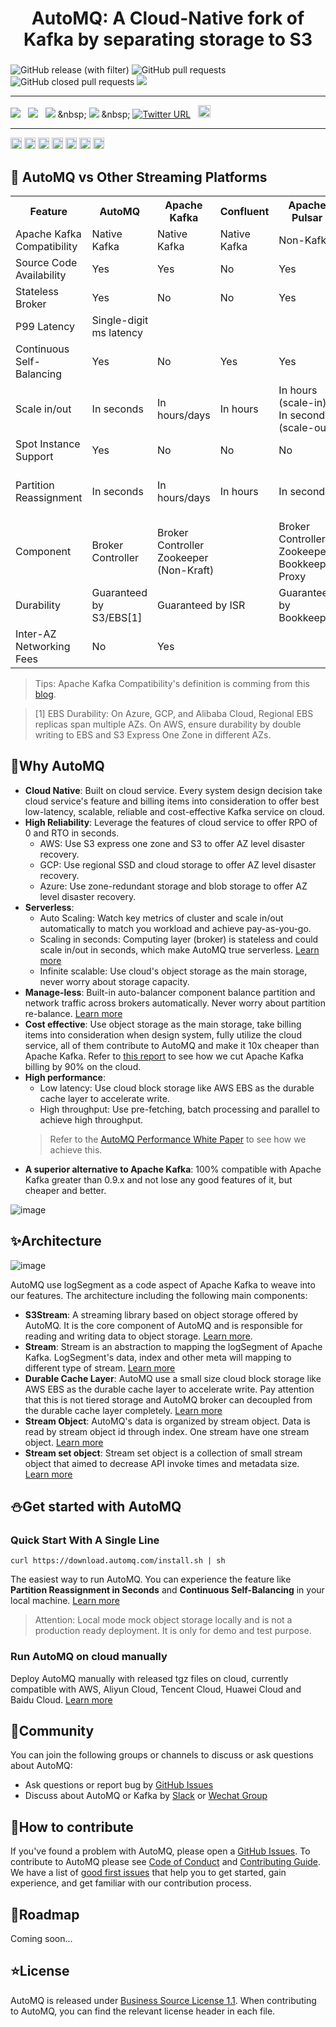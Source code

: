 <h1 align="center">
AutoMQ: A Cloud-Native fork of Kafka by separating storage to S3
</h1>
<h3 align="center">

</h3>

![GitHub release (with filter)](https://img.shields.io/github/v/release/AutoMQ/automq-for-kafka)
![GitHub pull requests](https://img.shields.io/github/issues-pr/AutoMQ/automq-for-kafka)
![GitHub closed pull requests](https://img.shields.io/github/issues-pr-closed/AutoMQ/automq-for-kafka)
![](https://img.shields.io/badge/Java%20-%20JDK17-green)

---
[![](https://img.shields.io/badge/Official%20Website-20B2AA)](https://www.automq.com)
&nbsp;
[![](https://img.shields.io/badge/Document-blue)](https://docs.automq.com/docs/automq-s3kafka/YUzOwI7AgiNIgDk1GJAcu6Uanog)
&nbsp;
[![](https://img.shields.io/badge/AutoMQ%20vs.%20Kafka(Cost)-yellow)]([https://www.automq.com](https://www.automq.com/blog/automq-vs-apache-kafka-a-real-aws-cloud-bill-comparison))
&nbsp;
[![](https://img.shields.io/badge/AutoMQ%20vs.%20Kafka(Performance)-orange)]([https://www.automq.com](https://docs.automq.com/docs/automq-s3kafka/CYxlwqDBHitThCkxSl2cePxrnBc))
&nbsp;
[![Twitter URL](https://img.shields.io/twitter/follow/AutoMQ)](https://twitter.com/intent/follow?screen_name=AutoMQ_Lab)</a>
&nbsp;
<a href="docs/images/automq-wechat.png" target="_blank"><img src="https://img.shields.io/badge/- Wechat -red?style=social&logo=discourse" height=20></a>
&nbsp;

---


<img src="https://img.shields.io/badge/aws%20cloud-%E2%9C%85-lightgray?style=for-the-badge&logo=amazonaws" height="18"> <img src="https://img.shields.io/badge/google%20cloud-%F0%9F%9A%A7-lightyellow?style=for-the-badge&logo=googlecloud" height="18"> <img src="https://img.shields.io/badge/Azure%20cloud-%F0%9F%9A%A7-lightyellow?style=for-the-badge&logo=microsoftazure" height="18"> <img src="https://img.shields.io/badge/aliyun%20cloud-%E2%9C%85-lightgray?style=for-the-badge&logo=alibabacloud" height="18"> <img src="https://img.shields.io/badge/huawei%20cloud-%E2%9C%85-lightgray?style=for-the-badge&logo=huawei" height="18"> <img src="https://img.shields.io/badge/baidu%20cloud-%E2%9C%85-lightgray?style=for-the-badge&logo=baidu" height="18"> <img src="https://img.shields.io/badge/tencent%20cloud-%E2%9C%85-lightgray?style=for-the-badge&logo=tencentqq" height="18">


[//]: # ([![E2E_TEST]&#40;https://github.com/AutoMQ/automq-for-kafka/actions/workflows/nightly-e2e.yml/badge.svg&#41;]&#40;https://github.com/AutoMQ/automq-for-kafka/actions/workflows/nightly-e2e.yml&#41;)

## 🍵 AutoMQ vs Other Streaming Platforms


<table>
  <tr>
    <th>Feature</th>
    <th>AutoMQ</th>
    <th>Apache Kafka</th>
    <th>Confluent</th>
    <th>Apache Pulsar</th>
    <th>Redpanda</th>
    <th>Warpstream</th>
  </tr>
  <tr>
    <td>Apache Kafka Compatibility</td>
    <td>Native Kafka</td>
    <td>Native Kafka</td>
    <td>Native Kafka</td>
    <td>Non-Kafka</td>
    <td>Kafka Protocol</td>
    <td>Kafka Protocol</td>
  </tr>
  <tr>
    <td>Source Code Availability</td>
    <td>Yes</td>
    <td>Yes</td>
    <td>No</td>
    <td>Yes</td>
    <td>Yes</td>
    <td>No</td>
  </tr>
  <tr>
    <td>Stateless Broker</td>
    <td>Yes</td>
    <td>No</td>
    <td>No</td>
    <td>Yes</td>
    <td>No</td>
    <td>Yes</td>
  </tr>
  <tr>
    <td>P99 Latency</td>
    <td colspan="5">Single-digit<br> ms latency</td>
    <td><a href="https://www.warpstream.com/blog/kafka-is-dead-long-live-kafka">> 400ms</a></td>
  </tr>
  <tr>
    <td>Continuous Self-Balancing</td>
    <td>Yes</td>
    <td>No</td>
    <td>Yes</td>
    <td>Yes</td>
    <td>Yes</td>
    <td>Yes</td>
  </tr>
  <tr>
    <td>Scale in/out</td>
    <td>In seconds</td>
    <td>In hours/days</td>
    <td>In hours</td>
    <td>In hours<br>(scale-in);<br> In seconds<br>(scale-out)</td>
    <td>In hours/In seconds (Enterprise Only)</td>
    <td>In seconds</td>
  </tr>
  <tr>
    <td>Spot Instance Support</td>
    <td>Yes</td>
    <td>No</td>
    <td>No</td>
    <td>No</td>
    <td>No</td>
    <td>Yes</td>
  </tr>
  <tr>
    <td>Partition Reassignment</td>
    <td>In seconds</td>
    <td>In hours/days</td>
    <td>In hours</td>
    <td>In seconds</td>
    <td>In hours/In seconds (Enterprise Only)</td>
    <td>In seconds</td>
  </tr>
  <tr>
    <td>Component</td>
    <td>Broker<br> Controller</td>
    <td colspan="2">Broker<br>Controller<br>Zookeeper<br>(Non-Kraft)</td>
    <td>Broker<br>Controller<br>Zookeeper<br>Bookkeeper<br>Proxy</td>
    <td>Broker<br>Controller</td>
    <td>Agent<br>MetadataServer</td>
  </tr>
  <tr>
    <td>Durability</td>
    <td>Guaranteed by S3/EBS[1]</td>
    <td colspan="2">Guaranteed by ISR </td>
    <td>Guaranteed by Bookkeeper</td>
    <td>Guaranteed by Raft</td>
    <td>Guaranteed by S3</td>
  </tr>
  <tr>
    <td>Inter-AZ Networking Fees</td>
    <td>No</td>
    <td colspan="4">Yes</td>
    <td>No</td>
  </tr>
</table>


> Tips: Apache Kafka Compatibility's definition is comming from this [blog](https://www.kai-waehner.de/blog/2021/05/09/kafka-api-de-facto-standard-event-streaming-like-amazon-s3-object-storage/).

> [1] EBS Durability: On Azure, GCP, and Alibaba Cloud, Regional EBS replicas span multiple AZs. On AWS, ensure durability by double writing to EBS and S3 Express One Zone in different AZs.

## 🔶Why AutoMQ

- **Cloud Native**: Built on cloud service. Every system design decision take cloud service's feature and billing items into consideration to offer best low-latency, scalable, reliable and cost-effective Kafka service on cloud.
- **High Reliability**: Leverage the features of cloud service to offer RPO of 0 and RTO in seconds. 
  - AWS: Use S3 express one zone and S3 to offer AZ level disaster recovery. 
  - GCP: Use regional SSD and cloud storage to offer AZ level disaster recovery. 
  - Azure: Use zone-redundant storage and blob storage to offer AZ level disaster recovery.
- **Serverless**:
    - Auto Scaling: Watch key metrics of cluster and scale in/out automatically to match you workload and achieve pay-as-you-go.
    - Scaling in seconds: Computing layer (broker) is stateless and could scale in/out in seconds, which make AutoMQ true serverless. [Learn more](https://docs.automq.com/docs/automq-s3kafka/Eo4Bweg4eiPegykLpAycED1yn7g)
    - Infinite scalable: Use cloud's object storage as the main storage, never worry about storage capacity.
- **Manage-less**: Built-in auto-balancer component balance partition and network traffic across brokers automatically. Never worry about partition re-balance. [Learn more](https://docs.automq.com/docs/automq-s3kafka/GSN2wZjeWiR70YkZiRsc6Hqsneh)
- **Cost effective**: Use object storage as the main storage, take billing items into consideration when design system, fully utilize the cloud service, all of them contribute to AutoMQ and make it 10x cheaper than Apache Kafka. Refer to [this report](https://docs.automq.com/docs/automq-s3kafka/EJBvwM3dNic6uYkZAWwc7nmrnae) to see how we cut Apache Kafka billing by 90% on the cloud.
- **High performance**:
    - Low latency: Use cloud block storage like AWS EBS as the durable cache layer to accelerate write.
    - High throughput: Use pre-fetching, batch processing and parallel to achieve high throughput.
  > Refer to the [AutoMQ Performance White Paper](https://docs.automq.com/docs/automq-s3kafka/CYxlwqDBHitThCkxSl2cePxrnBc) to see how we achieve this.
- **A superior alternative to Apache Kafka**: 100% compatible with Apache Kafka greater than 0.9.x and not lose any good features of it, but cheaper and better.

![image](./docs/images/automq-kafka-compare.png)


## ✨Architecture

![image](./docs/images/automq-architecture.png)

AutoMQ use logSegment as a code aspect of Apache Kafka to weave into our features. The architecture including the following main components:
- **S3Stream**: A streaming library based on object storage offered by AutoMQ. It is the core component of AutoMQ and is responsible for reading and writing data to object storage. [Learn more](https://docs.automq.com/docs/automq-s3kafka/Q8fNwoCDGiBOV6k8CDSccKKRn9d).
- **Stream**: Stream is an abstraction to mapping the logSegment of Apache Kafka. LogSegment's data, index and other meta will mapping to different type of stream. [Learn more](https://docs.automq.com/docs/automq-s3kafka/GUk7w0ZxniPwN7kUgiicIlHkn9d)
- **Durable Cache Layer**: AutoMQ use a small size cloud block storage like AWS EBS as the durable cache layer to accelerate write. Pay attention that this is not tiered storage and AutoMQ broker can decoupled from the durable cache layer completely. [Learn more](https://docs.automq.com/docs/automq-s3kafka/X1DBwDdzWiCMmYkglGHcKdjqn9f)
- **Stream Object**: AutoMQ's data is organized by stream object. Data is read by stream object id through index. One stream have one stream object. [Learn more](https://docs.automq.com/docs/automq-s3kafka/Q8fNwoCDGiBOV6k8CDSccKKRn9d)
- **Stream set object**: Stream set object is a collection of small stream object that aimed to decrease API invoke times and metadata size. [Learn more](https://docs.automq.com/docs/automq-s3kafka/Q8fNwoCDGiBOV6k8CDSccKKRn9d)


## ⛄Get started with AutoMQ

### Quick Start With A Single Line
```
curl https://download.automq.com/install.sh | sh
```

The easiest way to run AutoMQ. You can experience the feature like **Partition Reassignment in Seconds** and **Continuous Self-Balancing** in your local machine. [Learn more](https://docs.automq.com/docs/automq-s3kafka/SMKbwchB3i0Y0ykFm75c0ftAnCc)

> Attention: Local mode mock object storage locally and is not a production ready deployment. It is only for demo and test purpose.


### Run AutoMQ on cloud manually
Deploy AutoMQ manually with released tgz files on cloud, currently compatible with AWS, Aliyun Cloud, Tencent Cloud, Huawei Cloud and Baidu Cloud. [Learn more]( https://docs.automq.com/docs/automq-s3kafka/NBo6wwth3iWUIkkNAbYcPg0mnae)

## 💬Community
You can join the following groups or channels to discuss or ask questions about AutoMQ:
- Ask questions or report bug by [GitHub Issues](https://github.com/AutoMQ/automq-for-kafka)
- Discuss about AutoMQ or Kafka by [Slack](https://join.slack.com/t/automq/shared_invite/zt-29h17vye9-thf31ebIVL9oXuRdACnOIA) or [Wechat Group](https://www.automq.com/img/----------------------------1.png)


## 👥How to contribute
If you've found a problem with AutoMQ, please open a [GitHub Issues](https://github.com/AutoMQ/automq-for-kafka).
To contribute to AutoMQ please see [Code of Conduct](CODE_OF_CONDUCT.md) and [Contributing Guide](CONTRIBUTING_GUIDE.md).
We have a list of [good first issues](https://github.com/AutoMQ/automq-for-kafka/issues?q=is%3Aissue+is%3Aopen+label%3A%22good+first+issue%22) that help you to get started, gain experience, and get familiar with our contribution process.

## 🌈Roadmap

Coming soon...

## ⭐License
AutoMQ is released under [Business Source License 1.1](BSL.md). When contributing to AutoMQ, you can find the relevant license header in each file.
